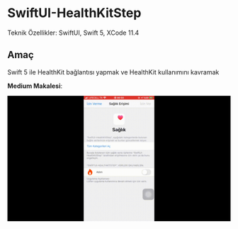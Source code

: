 # SwiftUI-HealthKitStep

Teknik Özellikler: SwiftUI, Swift 5, XCode 11.4

## Amaç ##

Swift 5 ile HealthKit bağlantısı yapmak ve HealthKit kullanımını kavramak

**Medium Makalesi**: 

![Ekran Görüntüsü](https://github.com/cmlcrn17/SwiftUI-HealthKitStep/blob/master/SwiftUI-HealthKitDemo.gif)

